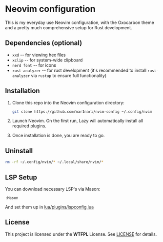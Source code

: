 # Neovim configuration

This is my everyday use Neovim configuration, with the Oxocarbon theme and a pretty much comprehensive setup for Rust development.

## Dependencies (optional)

- `xxd` -- for viewing hex files
- `xclip` -- for system-wide clipboard
- `nerd font` -- for icons
- `rust-analyzer` -- for rust development
(it's recommended to install `rust-analyzer` via `rustup` to ensure full functionality)

## Installation

1. Clone this repo into the Neovim configuration directory:
    ```bash
    git clone https://github.com/nar1nari/nvim-config ~/.config/nvim
    ```

2. Launch Neovim. On the first run, Lazy will automatically install all required plugins.

3. Once installation is done, you are ready to go.

## Uninstall

```bash
rm -rf ~/.config/nvim/* ~/.local/share/nvim/*
```

## LSP Setup

You can download necessary LSP's via Mason:

```
:Mason
```

And set them up in [lua/plugins/lspconfig.lua](./lua/plugins/lspconfig.lua)

## License

This project is licensed under the **WTFPL** License. See [LICENSE](./LICENSE) for details.
